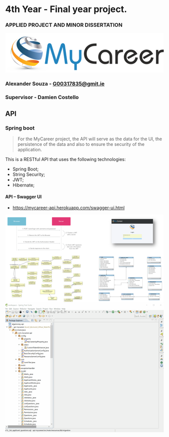 # 4th Year - Final year project.
### APPLIED PROJECT AND MINOR DISSERTATION
![Screencast](../Screencast/Logo.png)


### Alexander Souza - G00317835@gmit.ie
### Supervisor - Damien Costello

## API
### Spring boot

> For the MyCareer project, the API will serve as the data for the UI, the persistence of the data and also to ensure the security of the application.

This is a RESTful API that uses the following technologies:
- Spring Boot;
- String Security;
- JWT;
- Hibernate;

#### API – Swagger UI
- https://mycareer-api.herokuapp.com/swagger-ui.html

![Screencast](../Screencast/api.png)
![Screencast](../Screencast/API.gif)
